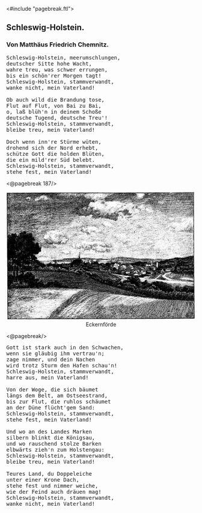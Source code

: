<#include "pagebreak.ftl">
<h2>Schleswig-Holstein.</h2>

<h3>Von Matthäus Friedrich Chemnitz.</h3>

<pre>Schleswig-Holstein, meerumschlungen,
deutscher Sitte hohe Wacht,
wahre treu, was schwer errungen,
bis ein schön'rer Morgen tagt!
Schleswig-Holstein, stammverwandt,
wanke nicht, mein Vaterland!

Ob auch wild die Brandung tose,
Flut auf Flut, von Bai zu Bai,
o, laß blüh'n in deinem Schoße
deutsche Tugend, deutsche Treu'!
Schleswig-Holstein, stammverwandt,
bleibe treu, mein Vaterland!

Doch wenn inn're Stürme wüten,
drohend sich der Nord erhebt,
schütze Gott die holden Blüten,
die ein mild'rer Süd belebt.
Schleswig-Holstein, stammverwandt,
stehe fest, mein Vaterland!</pre> 

\<@pagebreak 187/>
<div align="center"><img alt="Ansicht von Eckernförde von einem Hügel aus" src="0195.jpg"/>Eckernförde</div>

\<@pagebreak/>
<pre>Gott ist stark auch in den Schwachen,
wenn sie gläubig ihm vertrau'n;
zage nimmer, und dein Nachen
wird trotz Sturm den Hafen schau'n!
Schleswig-Holstein, stammverwandt,
harre aus, mein Vaterland!

Von der Woge, die sich bäumet
längs dem Belt, am Ostseestrand,
bis zur Flut, die ruhlos schäumet
an der Düne flücht'gem Sand:
Schleswig-Holstein, stammverwandt,
stehe fest, mein Vaterland!

Und wo an des Landes Marken
silbern blinkt die Königsau,
und wo rauschend stolze Barken
elbwärts zieh'n zum Holstengau:
Schleswig-Holstein, stammverwandt,
bleibe treu, mein Vaterland!

Teures Land, du Doppeleiche
unter <span class="g">einer Krone</span> Dach,
stehe fest und nimmer weiche,
wie der Feind auch dräuen mag!
Schleswig-Holstein, stammverwandt,
wanke nicht, mein Vaterland!
</pre>

